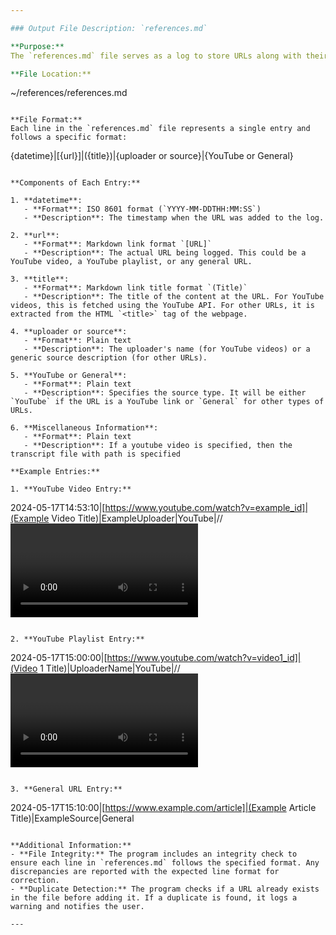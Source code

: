 ```yaml
---

### Output File Description: `references.md`

**Purpose:**  
The `references.md` file serves as a log to store URLs along with their metadata for easy reference and record-keeping. This file is located in the `references` directory within the user's home directory.

**File Location:**
```
~/references/references.md
```

**File Format:**  
Each line in the `references.md` file represents a single entry and follows a specific format:

```
{datetime}|[{url}]|({title})|{uploader or source}|{YouTube or General}
```

**Components of Each Entry:**

1. **datetime**:
   - **Format**: ISO 8601 format (`YYYY-MM-DDTHH:MM:SS`)
   - **Description**: The timestamp when the URL was added to the log.

2. **url**:
   - **Format**: Markdown link format `[URL]`
   - **Description**: The actual URL being logged. This could be a YouTube video, a YouTube playlist, or any general URL.

3. **title**:
   - **Format**: Markdown link title format `(Title)`
   - **Description**: The title of the content at the URL. For YouTube videos, this is fetched using the YouTube API. For other URLs, it is extracted from the HTML `<title>` tag of the webpage.

4. **uploader or source**:
   - **Format**: Plain text
   - **Description**: The uploader's name (for YouTube videos) or a generic source description (for other URLs).

5. **YouTube or General**:
   - **Format**: Plain text
   - **Description**: Specifies the source type. It will be either `YouTube` if the URL is a YouTube link or `General` for other types of URLs.

6. **Miscellaneous Information**:
   - **Format**: Plain text
   - **Description**: If a youtube video is specified, then the transcript file with path is specified

**Example Entries:**

1. **YouTube Video Entry:**
```
2024-05-17T14:53:10|[https://www.youtube.com/watch?v=example_id]|(Example Video Title)|ExampleUploader|YouTube|/<path>/<video id>.json
```

2. **YouTube Playlist Entry:**
```
2024-05-17T15:00:00|[https://www.youtube.com/watch?v=video1_id]|(Video 1 Title)|UploaderName|YouTube|/<path>/<video id>.json
2024-05-17T15:01:00|[https://www.youtube.com/watch?v=video2_id]|(Video 2 Title)|UploaderName|YouTube|/<path>/<video id>.json
```

3. **General URL Entry:**
```
2024-05-17T15:10:00|[https://www.example.com/article]|(Example Article Title)|ExampleSource|General
```

**Additional Information:**
- **File Integrity:** The program includes an integrity check to ensure each line in `references.md` follows the specified format. Any discrepancies are reported with the expected line format for correction.
- **Duplicate Detection:** The program checks if a URL already exists in the file before adding it. If a duplicate is found, it logs a warning and notifies the user.

---
```

